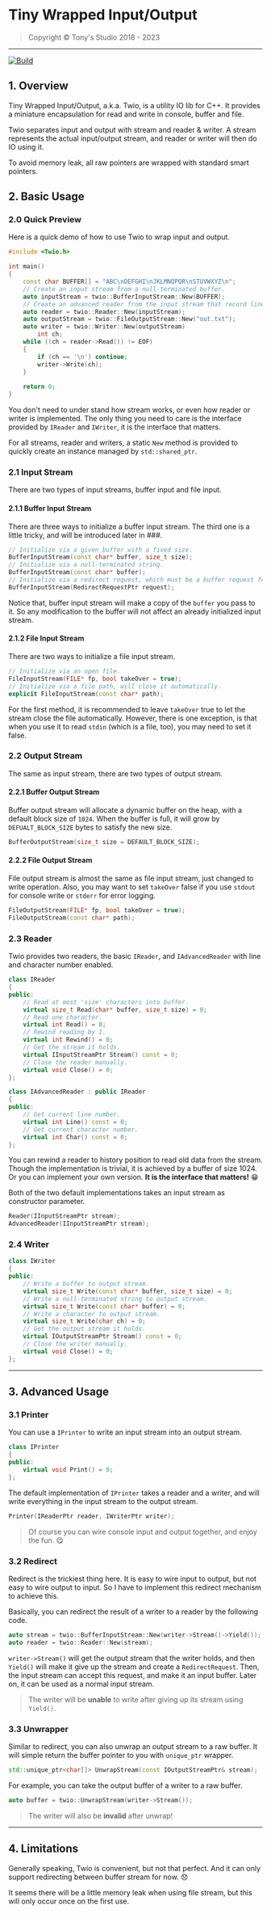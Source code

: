 # Tiny Wrapped Input/Output

> Copyright &copy; Tony's Studio 2018 - 2023

---

[![Build](https://github.com/Lord-Turmoil/Twio/actions/workflows/cmake-multi-platform.yml/badge.svg?branch=main)](https://github.com/Lord-Turmoil/Twio/actions/workflows/cmake-multi-platform.yml)

## 1. Overview

Tiny Wrapped Input/Output, a.k.a. Twio, is a utility IO lib for C++. It provides a miniature encapsulation for read and write in console, buffer and file.

Twio separates input and output with stream and reader & writer. A stream represents the actual input/output stream, and reader or writer will then do IO using it.

To avoid memory leak, all raw pointers are wrapped with standard smart pointers.

## 2. Basic Usage

### 2.0 Quick Preview

Here is a quick demo of how to use Twio to wrap input and output.

```cpp
#include <Twio.h>

int main()
{
    const char BUFFER[] = "ABC\nDEFGHI\nJKLMNOPQR\nSTUVWXYZ\n";
    // Create an input stream from a null-terminated buffer.
    auto inputStream = twio::BufferInputStream::New(BUFFER);
    // Create an advanced reader from the input stream that record line and char info.
    auto reader = twio::Reader::New(inputStream);
    auto outputStream = twio::FileOutputStream::New("out.txt");
    auto writer = twio::Writer::New(outputStream)
        int ch;
    while ((ch = reader->Read()) != EOF)
    {
        if (ch == '\n') continue;
        writer->Write(ch);
    }
    
    return 0;
}
```

You don't need to under stand how stream works, or even how reader or writer is implemented. The only thing you need to care is the interface provided by `IReader` and `IWriter`, it is the interface that matters.

For all streams, reader and writers, a static `New` method is provided to quickly create an instance managed by `std::shared_ptr`.

### 2.1 Input Stream

There are two types of input streams, buffer input and file input.

#### 2.1.1 Buffer Input Stream

There are three ways to initialize a buffer input stream. The third one is a little tricky, and will be introduced later in ###.

```cpp
// Initialize via a given buffer with a fixed size.
BufferInputStream(const char* buffer, size_t size);
// Initialize via a null-terminated string.
BufferInputStream(const char* buffer);
// Initialize via a redirect request, which must be a buffer request for now.
BufferInputStream(RedirectRequestPtr request);
```

Notice that, buffer input stream will make a copy of the `buffer` you pass to it. So any modification to the buffer will not affect an already initialized input stream.

#### 2.1.2 File Input Stream

There are two ways to initialize a file input stream.

```cpp
// Initialize via an open file.
FileInputStream(FILE* fp, bool takeOver = true);
// Initialize via a file path, will close it automatically.
explicit FileInputStream(const char* path);
```

For the first method, it is recommended to leave `takeOver` true to let the stream close the file automatically. However, there is one exception, is that when you use it to read `stdin` (which is a file, too), you may need to set it false.

### 2.2 Output Stream

The same as input stream, there are two types of output stream.

#### 2.2.1 Buffer Output Stream

Buffer output stream will allocate a dynamic buffer on the heap, with a default block size of `1024`. When the buffer is full, it will grow by `DEFUALT_BLOCK_SIZE` bytes to satisfy the new size.

```cpp
BufferOutputStream(size_t size = DEFAULT_BLOCK_SIZE);
```

#### 2.2.2 File Output Stream

File output stream is almost the same as file input stream, just changed to write operation. Also, you may want to set `takeOver` false if you use `stdout` for console write or `stderr` for error logging.

```cpp
FileOutputStream(FILE* fp, bool takeOver = true);
FileOutputStream(const char* path);
```

### 2.3 Reader

Twio provides two readers, the basic `IReader`, and `IAdvancedReader` with line and character number enabled.

```cpp
class IReader
{
public:
    // Read at most 'size' characters into buffer.
    virtual size_t Read(char* buffer, size_t size) = 0;
    // Read one character.
    virtual int Read() = 0;
    // Rewind reading by 1.
    virtual int Rewind() = 0;
    // Get the stream it holds.
    virtual IInputStreamPtr Stream() const = 0;
    // Close the reader manually.
    virtual void Close() = 0;
};

class IAdvancedReader : public IReader
{
public:    
    // Get current line number.
    virtual int Line() const = 0;
    // Get current character number.
    virtual int Char() const = 0;
};
```

You can rewind a reader to history position to read old data from the stream. Though the implementation is trivial, it is achieved by a buffer of size 1024. Or you can implement your own version. **It is the interface that matters!** 😁

Both of the two default implementations takes an input stream as constructor parameter.

```cpp
Reader(IInputStreamPtr stream);
AdvancedReader(IInputStreamPtr stream);
```

### 2.4 Writer

```cpp
class IWriter
{
public:
    // Write a buffer to output stream.
    virtual size_t Write(const char* buffer, size_t size) = 0;
    // Write a null-terminated string to output stream.
    virtual size_t Write(const char* buffer) = 0;
    // Write a character to output stream.
    virtual size_t Write(char ch) = 0;
    // Get the output stream it holds.
    virtual IOutputStreamPtr Stream() const = 0;
    // Close the writer manually.
    virtual void Close() = 0;
};
```

---

## 3. Advanced Usage

### 3.1 Printer

You can use a `IPrinter` to write an input stream into an output stream.

```cpp
class IPrinter
{
public:
    virtual void Print() = 0;
};
```

The default implementation of `IPrinter` takes a reader and a writer, and will write everything in the input stream to the output stream.

```cpp
Printer(IReaderPtr reader, IWriterPtr writer);
```

> Of course you can wire console input and output together, and enjoy the fun. 😋

### 3.2 Redirect

Redirect is the trickiest thing here. It is easy to wire input to output, but not easy to wire output to input. So I have to implement this redirect mechanism to achieve this.

Basically, you can redirect the result of a writer to a reader by the following code.

```cpp
auto stream = twio::BufferInputStream::New(writer->Stream()->Yield());
auto reader = twio::Reader::New(stream);
```

`writer->Stream()` will get the output stream that the writer holds, and then `Yield()` will make it give up the stream and create a `RedirectRequest`. Then, the input stream can accept this request, and make it an input buffer. Later on, it can be used as a normal input stream.

> The writer will be **unable** to write after giving up its stream using `Yield()`.

### 3.3 Unwrapper

Similar to redirect, you can also unwrap an output stream to a raw buffer. It will simple return the buffer pointer to you with `unique_ptr` wrapper.

```cpp
std::unique_ptr<char[]> UnwrapStream(const IOutputStreamPtr& stream);
```

For example, you can take the output buffer of a writer to a raw buffer.

```cpp
auto buffer = twio::UnwrapStream(writer->Stream());
```

> The writer will also be **invalid** after unwrap!

---

## 4. Limitations

Generally speaking, Twio is convenient, but not that perfect. And it can only support redirecting between buffer stream for now. 😞

It seems there will be a little memory leak when using file stream, but this will only occur once on the first use.
